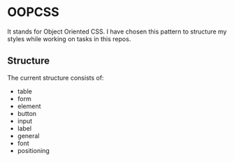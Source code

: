 # OOPCSS
It stands for Object Oriented CSS. I have chosen this pattern to structure my styles while working on tasks in this repos.

## Structure
The current structure consists of:

- table
- form
- element
 - button
 - input
 - label
- general
 - font
 - positioning
